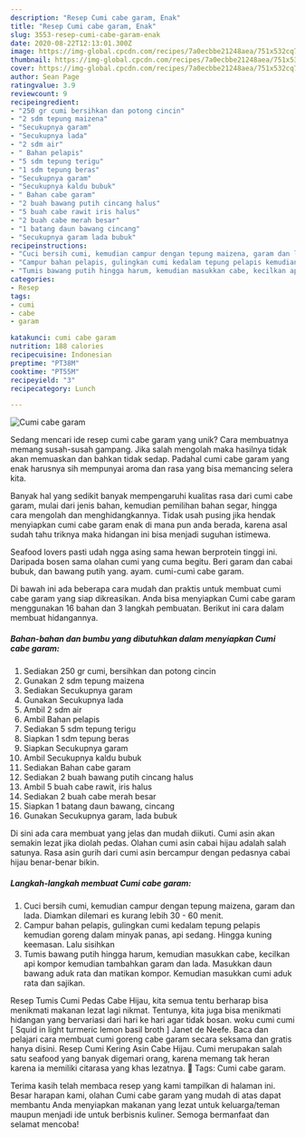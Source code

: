 ```yaml
---
description: "Resep Cumi cabe garam, Enak"
title: "Resep Cumi cabe garam, Enak"
slug: 3553-resep-cumi-cabe-garam-enak
date: 2020-08-22T12:13:01.300Z
image: https://img-global.cpcdn.com/recipes/7a0ecbbe21248aea/751x532cq70/cumi-cabe-garam-foto-resep-utama.jpg
thumbnail: https://img-global.cpcdn.com/recipes/7a0ecbbe21248aea/751x532cq70/cumi-cabe-garam-foto-resep-utama.jpg
cover: https://img-global.cpcdn.com/recipes/7a0ecbbe21248aea/751x532cq70/cumi-cabe-garam-foto-resep-utama.jpg
author: Sean Page
ratingvalue: 3.9
reviewcount: 9
recipeingredient:
- "250 gr cumi bersihkan dan potong cincin"
- "2 sdm tepung maizena"
- "Secukupnya garam"
- "Secukupnya lada"
- "2 sdm air"
- " Bahan pelapis"
- "5 sdm tepung terigu"
- "1 sdm tepung beras"
- "Secukupnya garam"
- "Secukupnya kaldu bubuk"
- " Bahan cabe garam"
- "2 buah bawang putih cincang halus"
- "5 buah cabe rawit iris halus"
- "2 buah cabe merah besar"
- "1 batang daun bawang cincang"
- "Secukupnya garam lada bubuk"
recipeinstructions:
- "Cuci bersih cumi, kemudian campur dengan tepung maizena, garam dan lada. Diamkan dilemari es kurang lebih 30 - 60 menit."
- "Campur bahan pelapis, gulingkan cumi kedalam tepung pelapis kemudian goreng dalam minyak panas, api sedang. Hingga kuning keemasan. Lalu sisihkan"
- "Tumis bawang putih hingga harum, kemudian masukkan cabe, kecilkan api kompor kemudian tambahkan garam dan lada. Masukkan daun bawang aduk rata dan matikan kompor. Kemudian masukkan cumi aduk rata dan sajikan."
categories:
- Resep
tags:
- cumi
- cabe
- garam

katakunci: cumi cabe garam 
nutrition: 188 calories
recipecuisine: Indonesian
preptime: "PT38M"
cooktime: "PT55M"
recipeyield: "3"
recipecategory: Lunch

---
```



![Cumi cabe garam](https://img-global.cpcdn.com/recipes/7a0ecbbe21248aea/751x532cq70/cumi-cabe-garam-foto-resep-utama.jpg)

Sedang mencari ide resep cumi cabe garam yang unik? Cara membuatnya memang susah-susah gampang. Jika salah mengolah maka hasilnya tidak akan memuaskan dan bahkan tidak sedap. Padahal cumi cabe garam yang enak harusnya sih mempunyai aroma dan rasa yang bisa memancing selera kita.

Banyak hal yang sedikit banyak mempengaruhi kualitas rasa dari cumi cabe garam, mulai dari jenis bahan, kemudian pemilihan bahan segar, hingga cara mengolah dan menghidangkannya. Tidak usah pusing jika hendak menyiapkan cumi cabe garam enak di mana pun anda berada, karena asal sudah tahu triknya maka hidangan ini bisa menjadi suguhan istimewa.

Seafood lovers pasti udah ngga asing sama hewan berprotein tinggi ini. Daripada bosen sama olahan cumi yang cuma begitu. Beri garam dan cabai bubuk, dan bawang putih yang. ayam. cumi-cumi cabe garam.


Di bawah ini ada beberapa cara mudah dan praktis untuk membuat cumi cabe garam yang siap dikreasikan. Anda bisa menyiapkan Cumi cabe garam menggunakan 16 bahan dan 3 langkah pembuatan. Berikut ini cara dalam membuat hidangannya.

<!--inarticleads1-->

##### Bahan-bahan dan bumbu yang dibutuhkan dalam menyiapkan Cumi cabe garam:

1. Sediakan 250 gr cumi, bersihkan dan potong cincin
1. Gunakan 2 sdm tepung maizena
1. Sediakan Secukupnya garam
1. Gunakan Secukupnya lada
1. Ambil 2 sdm air
1. Ambil  Bahan pelapis
1. Sediakan 5 sdm tepung terigu
1. Siapkan 1 sdm tepung beras
1. Siapkan Secukupnya garam
1. Ambil Secukupnya kaldu bubuk
1. Sediakan  Bahan cabe garam
1. Sediakan 2 buah bawang putih cincang halus
1. Ambil 5 buah cabe rawit, iris halus
1. Sediakan 2 buah cabe merah besar
1. Siapkan 1 batang daun bawang, cincang
1. Gunakan Secukupnya garam, lada bubuk


Di sini ada cara membuat yang jelas dan mudah diikuti. Cumi asin akan semakin lezat jika diolah pedas. Olahan cumi asin cabai hijau adalah salah satunya. Rasa asin gurih dari cumi asin bercampur dengan pedasnya cabai hijau benar-benar bikin. 

<!--inarticleads2-->

##### Langkah-langkah membuat Cumi cabe garam:

1. Cuci bersih cumi, kemudian campur dengan tepung maizena, garam dan lada. Diamkan dilemari es kurang lebih 30 - 60 menit.
1. Campur bahan pelapis, gulingkan cumi kedalam tepung pelapis kemudian goreng dalam minyak panas, api sedang. Hingga kuning keemasan. Lalu sisihkan
1. Tumis bawang putih hingga harum, kemudian masukkan cabe, kecilkan api kompor kemudian tambahkan garam dan lada. Masukkan daun bawang aduk rata dan matikan kompor. Kemudian masukkan cumi aduk rata dan sajikan.


Resep Tumis Cumi Pedas Cabe Hijau, kita semua tentu berharap bisa menikmati makanan lezat lagi nikmat. Tentunya, kita juga bisa menikmati hidangan yang bervariasi dari hari ke hari agar tidak bosan. woku cumi cumi [ Squid in light turmeric lemon basil broth ] Janet de Neefe. Baca dan pelajari cara membuat cumi goreng cabe garam secara seksama dan gratis hanya disini. Resep Cumi Kering Asin Cabe Hijau. Cumi merupakan salah satu seafood yang banyak digemari orang, karena memang tak heran karena ia memiliki citarasa yang khas lezatnya.  Tags: Cumi cabe garam. 

Terima kasih telah membaca resep yang kami tampilkan di halaman ini. Besar harapan kami, olahan Cumi cabe garam yang mudah di atas dapat membantu Anda menyiapkan makanan yang lezat untuk keluarga/teman maupun menjadi ide untuk berbisnis kuliner. Semoga bermanfaat dan selamat mencoba!
